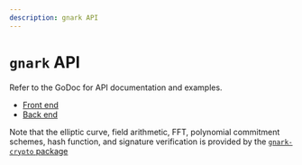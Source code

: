 ```yaml
---
description: gnark API
---
```


# `gnark` API

Refer to the GoDoc for API documentation and examples.

* [Front end](https://pkg.go.dev/github.com/consensys/gnark@{{content_vars.gnark_version}}/frontend)
* [Back end](https://pkg.go.dev/github.com/consensys/gnark@{{content_vars.gnark_version}}/backend)

Note that the elliptic curve, field arithmetic, FFT, polynomial commitment schemes,
hash function, and signature verification is provided by the
[`gnark-crypto` package](https://github.com/ConsenSys/gnark-crypto)
